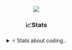 <div align="center">
  
<p align="center">
  <img src="https://lanyard.cnrad.dev/api/1018290650602553364" />
</p>

### 📈Stats
<details>
    <summary> ⚡ Stats about coding.. </> </summary>
    <br/>

<!--START_SECTION:waka-->
![Code Time](http://img.shields.io/badge/Code%20Time-29%20hrs%2049%20mins-blue)

![Profile Views](http://img.shields.io/badge/Profile%20Views-31-blue)

**🐱 My GitHub Data** 

> 📦 857.5 kB Used in GitHub's Storage 
 > 
> 🏆 108 Contributions in the Year 2024
 > 
> 💼 Opted to Hire
 > 
> 📜 6 Public Repositories 
 > 
> 🔑 15 Private Repositories 
 > 
**I'm a Night 🦉** 

```text
🌞 Morning                36 commits          ██░░░░░░░░░░░░░░░░░░░░░░░   07.79 % 
🌆 Daytime                192 commits         ██████████░░░░░░░░░░░░░░░   41.56 % 
🌃 Evening                190 commits         ██████████░░░░░░░░░░░░░░░   41.13 % 
🌙 Night                  44 commits          ██░░░░░░░░░░░░░░░░░░░░░░░   09.52 % 
```
📅 **I'm Most Productive on Sunday** 

```text
Monday                   22 commits          █░░░░░░░░░░░░░░░░░░░░░░░░   04.76 % 
Tuesday                  56 commits          ███░░░░░░░░░░░░░░░░░░░░░░   12.12 % 
Wednesday                86 commits          █████░░░░░░░░░░░░░░░░░░░░   18.61 % 
Thursday                 71 commits          ████░░░░░░░░░░░░░░░░░░░░░   15.37 % 
Friday                   54 commits          ███░░░░░░░░░░░░░░░░░░░░░░   11.69 % 
Saturday                 73 commits          ████░░░░░░░░░░░░░░░░░░░░░   15.80 % 
Sunday                   100 commits         █████░░░░░░░░░░░░░░░░░░░░   21.65 % 
```


📊 **This Week I Spent My Time On** 

```text
🕑︎ Time Zone: Europe/Berlin

💬 Programming Languages: 
No Activity Tracked This Week

🔥 Editors: 
No Activity Tracked This Week

🐱‍💻 Projects: 
No Activity Tracked This Week

💻 Operating System: 
No Activity Tracked This Week
```

**I Mostly Code in JavaScript** 

```text
JavaScript               8 repos             ██████████░░░░░░░░░░░░░░░   38.10 % 
Lua                      4 repos             █████░░░░░░░░░░░░░░░░░░░░   19.05 % 
Python                   3 repos             ████░░░░░░░░░░░░░░░░░░░░░   14.29 % 
Makefile                 1 repo              █░░░░░░░░░░░░░░░░░░░░░░░░   04.76 % 
HTML                     1 repo              █░░░░░░░░░░░░░░░░░░░░░░░░   04.76 % 
```




 Last Updated on 04/08/2024 13:36:54 UTC
<!--END_SECTION:waka-->
</details>
